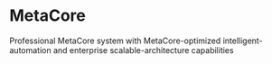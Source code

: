 # MetaCore
Professional MetaCore system with MetaCore-optimized intelligent-automation and enterprise scalable-architecture capabilities
